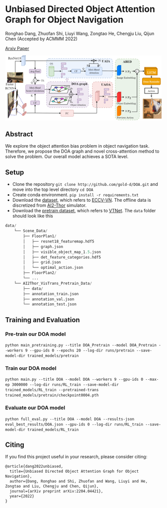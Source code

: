 # Unbiased Directed Object Attention Graph for Object Navigation
Ronghao Dang, Zhuofan Shi, Liuyi Wang, Zongtao He, Chengju Liu, Qijun Chen (Accepted by ACMMM 2022)

[Arxiv Paper](https://arxiv.org/abs/2204.04421)

<p align="center"><img src="fig/model_architecture.png" width="700" /></p>

## Abstract
We explore the object attention bias problem in object navigation task. Therefore, we propose the DOA graph and novel cross-attention method to solve the problem. Our overall model achieves a SOTA level.
## Setup
- Clone the repository `git clone http://github.com/gold-d/DOA.git` and move into the top level directory `cd DOA`
- Create conda environment. `pip install -r requirements.txt`
- Download the [dataset](https://drive.google.com/file/d/1kvYvutjqc6SLEO65yQjo8AuU85voT5sC/view), which refers to [ECCV-VN](https://github.com/xiaobaishu0097/ECCV-VN). The offline data is discretized from [AI2-Thor](https://ai2thor.allenai.org/) simulator.
- Download the [pretrain dataset](https://drive.google.com/file/d/1dFQV10i4IixaSUxN2Dtc6EGEayr661ce/view), which refers to [VTNet](https://github.com/xiaobaishu0097/ICLR_VTNet).
The `data` folder should look like this
```python
data/ 
    └── Scene_Data/
        ├── FloorPlan1/
        │   ├── resnet18_featuremap.hdf5
        │   ├── graph.json
        │   ├── visible_object_map_1.5.json
        │   ├── det_feature_categories.hdf5
        │   ├── grid.json
        │   └── optimal_action.json
        ├── FloorPlan2/
        └── ...
    └── AI2Thor_VisTrans_Pretrain_Data/
        ├── data/
        ├── annotation_train.json
        ├── annotation_val.json
        └── annotation_test.json
``` 
## Training and Evaluation

### Pre-train our DOA model

`python main_pretraining.py --title DOA_Pretrain --model DOA_Pretrain --workers 9 --gpu-ids 0 --epochs 20 --log-dir runs/pretrain --save-model-dir trained_models/pretrain`
### Train our DOA model
`python main.py --title DOA --model DOA --workers 9 --gpu-ids 0 --max-ep 3000000 --log-dir runs/RL_train --save-model-dir trained_models/RL_train --pretrained-trans trained_models/pretrain/checkpoint0004.pth` 
### Evaluate our DOA model
`python full_eval.py --title DOA --model DOA --results-json eval_best_results/DOA.json --gpu-ids 0 --log-dir runs/RL_train --save-model-dir trained_models/RL_train`  
## Citing
If you find this project useful in your research, please consider citing:
```
@article{dang2022unbiased,
  title={Unbiased Directed Object Attention Graph for Object Navigation},
  author={Dang, Ronghao and Shi, Zhuofan and Wang, Liuyi and He, Zongtao and Liu, Chengju and Chen, Qijun},
  journal={arXiv preprint arXiv:2204.04421},
  year={2022}
}
```
